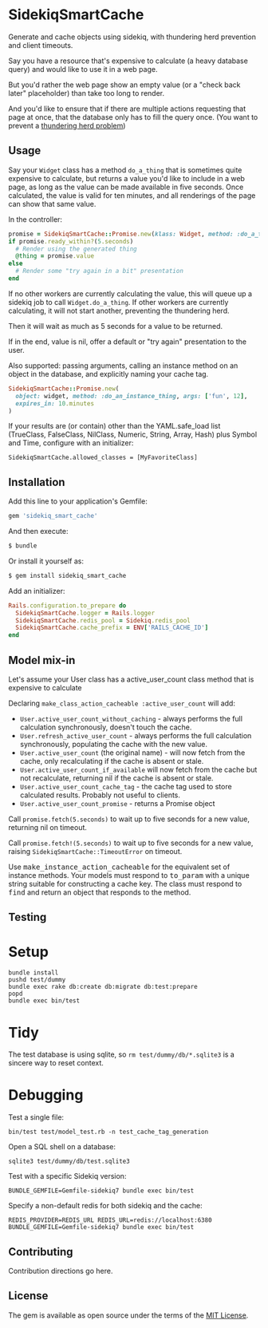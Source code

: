 # SidekiqSmartCache

Generate and cache objects using sidekiq, with thundering herd prevention and client timeouts.

Say you have a resource that's expensive to calculate (a heavy database query) and would like to use it in a web page.

But you'd rather the web page show an empty value (or a "check back later" placeholder) than take too long to render.

And you'd like to ensure that if there are multiple actions requesting that page at once, that the database only has to fill the query once.  (You want to prevent a [thundering herd problem](https://en.wikipedia.org/wiki/Thundering_herd_problem))

## Usage

Say your `Widget` class has a method `do_a_thing` that is sometimes quite expensive to calculate, but returns a value you'd like to include in a web page, as long as the value can be made available in five seconds.  Once calculated, the value is valid for ten minutes, and all renderings of the page can show that same value.

In the controller:

```ruby
promise = SidekiqSmartCache::Promise.new(klass: Widget, method: :do_a_thing, expires_in: 10 * 60)
if promise.ready_within?(5.seconds)
  # Render using the generated thing
  @thing = promise.value
else
  # Render some "try again in a bit" presentation
end
```

If no other workers are currently calculating the value, this will queue up a sidekiq job to call `Widget.do_a_thing`.  If other workers are currently calculating, it will not start another, preventing the thundering herd.

Then it will wait as much as 5 seconds for a value to be returned.

If in the end, value is nil, offer a default or "try again" presentation to the user.

Also supported: passing arguments, calling an instance method on an object in the database, and explicitly naming your cache tag.

```ruby
SidekiqSmartCache::Promise.new(
  object: widget, method: :do_an_instance_thing, args: ['fun', 12],
  expires_in: 10.minutes
)
```

If your results are (or contain) other than the YAML.safe_load list (TrueClass, FalseClass, NilClass, Numeric, String, Array, Hash) plus Symbol and Time, configure with an initializer:

```
SidekiqSmartCache.allowed_classes = [MyFavoriteClass]
```

## Installation
Add this line to your application's Gemfile:

```ruby
gem 'sidekiq_smart_cache'
```

And then execute:
```bash
$ bundle
```

Or install it yourself as:
```bash
$ gem install sidekiq_smart_cache
```

Add an initializer:
```ruby
Rails.configuration.to_prepare do
  SidekiqSmartCache.logger = Rails.logger
  SidekiqSmartCache.redis_pool = Sidekiq.redis_pool
  SidekiqSmartCache.cache_prefix = ENV['RAILS_CACHE_ID']
end
```

## Model mix-in

Let's assume your User class has a active_user_count class method that is expensive to calculate

Declaring `make_class_action_cacheable :active_user_count` will add:

 * `User.active_user_count_without_caching` - always performs the full calculation synchronously, doesn't touch the cache.
 * `User.refresh_active_user_count` - always performs the full calculation synchronously, populating the cache with the new value.
 * `User.active_user_count` (the original name) - will now fetch from the cache, only recalculating if the cache is absent or stale.
 * `User.active_user_count_if_available` will now fetch from the cache but not recalculate, returning nil if the cache is absent or stale.
 * `User.active_user_count_cache_tag` - the cache tag used to store calculated results. Probably not useful to clients.
 * `User.active_user_count_promise` - returns a Promise object

Call `promise.fetch(5.seconds)` to wait up to five seconds for a new value, returning nil on timeout.

Call `promise.fetch!(5.seconds)` to wait up to five seconds for a new value, raising `SidekiqSmartCache::TimeoutError` on timeout.

Use <tt>make_instance_action_cacheable</tt> for the equivalent set of instance methods.
Your models must respond to <tt>to_param</tt> with a unique string suitable for constructing a cache key.
The class must respond to <tt>find</tt> and return an object that responds to the method.

## Testing

# Setup
```
bundle install
pushd test/dummy
bundle exec rake db:create db:migrate db:test:prepare
popd
bundle exec bin/test
```
# Tidy

The test database is using sqlite, so `rm test/dummy/db/*.sqlite3` is a sincere way to reset context.

# Debugging
Test a single file:
```
bin/test test/model_test.rb -n test_cache_tag_generation
```

Open a SQL shell on a database:
```
sqlite3 test/dummy/db/test.sqlite3
```

Test with a specific Sidekiq version:
```
BUNDLE_GEMFILE=Gemfile-sidekiq7 bundle exec bin/test
```

Specify a non-default redis for both sidekiq and the cache:
```
REDIS_PROVIDER=REDIS_URL REDIS_URL=redis://localhost:6380 BUNDLE_GEMFILE=Gemfile-sidekiq7 bundle exec bin/test
```

## Contributing
Contribution directions go here.

## License
The gem is available as open source under the terms of the [MIT License](https://opensource.org/licenses/MIT).
